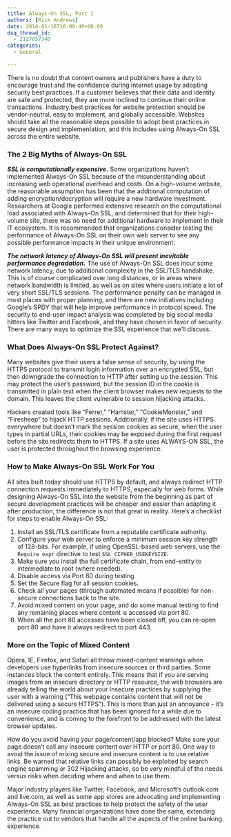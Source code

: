 ```yaml
---
title: Always-On SSL, Part I
authors: [Rick Andrews]
date: 2014-01-16T16:00:40+00:00
dsq_thread_id:
  - 2127857340
categories:
  - General

---
```

There is no doubt that content owners and publishers have a duty to encourage trust and the confidence during internet usage by adopting security best practices. If a customer believes that their data and identity are safe and protected, they are more inclined to continue their online transactions. Industry best practices for website protection should be vendor-neutral, easy to implement, and globally accessible. Websites should take all the reasonable steps possible to adopt best practices in secure design and implementation, and this includes using Always-On SSL across the entire website.

### The 2 Big Myths of Always-On SSL

**_SSL is computationally expensive._** Some organizations haven&rsquo;t implemented Always-On SSL because of the misunderstanding about increasing web operational overhead and costs. On a high-volume website, the reasonable assumption has been that the additional computation of adding encryption/decryption will require a new hardware investment. Researchers at Google performed extensive research on the computational load associated with Always-On SSL, and determined that for their high-volume site, there was no need for additional hardware to implement in their IT ecosystem. It is recommended that organizations consider testing the performance of Always-On SSL on their own web server to see any possible performance impacts in their unique environment.

**_The network latency of Always-On SSL will present inevitable performance degradation._** The use of Always-On SSL does incur some network latency, due to additional complexity in the SSL/TLS handshake. This is of course complicated over long distances, or in areas where network bandwidth is limited, as well as on sites where users initiate a lot of very short SSL/TLS sessions. The performance penalty can be managed in most places with proper planning, and there are new initiatives including Google&rsquo;s SPDY that will help improve performance in protocol speed. The security to end-user impact analysis was completed by big social media hitters like Twitter and Facebook, and they have chosen in favor of security. There are many ways to optimize the SSL experience that we&rsquo;ll discuss.

### What Does Always-On SSL Protect Against?

Many websites give their users a false sense of security, by using the HTTPS protocol to transmit login information over an encrypted SSL, but then downgrade the connection to HTTP after setting up the session. This may protect the user&rsquo;s password, but the session ID in the cookie is transmitted in plain text when the client browser makes new requests to the domain. This leaves the client vulnerable to session hijacking attacks. 

Hackers created tools like &ldquo;Ferret,&rdquo; &ldquo;Hamster,&rdquo; &ldquo;CookieMonster,&rdquo; and &ldquo;Firesheep&rdquo; to hijack HTTP sessions. Additionally, if the site uses HTTPS everywhere but doesn&rsquo;t mark the session cookies as secure, when the user types in partial URLs, their cookies may be exposed during the first request before the site redirects them to HTTPS. If a site uses ALWAYS-ON SSL, the user is protected throughout the browsing experience.

### How to Make Always-On SSL Work For You

All sites built today should use HTTPS by default, and always redirect HTTP connection requests immediately to HTTPS, especially for web forms. While designing Always-On SSL into the website from the beginning as part of secure development practices will be cheaper and easier than adapting it after production, the difference is not that great in reality. Here&rsquo;s a checklist for steps to enable Always-On SSL: 

  1. Install an SSL/TLS certificate from a reputable certificate authority. 
  2. Configure your web server to enforce a minimum session key strength of 128-bits. For example, if using OpenSSL-based web servers, use the `Require expr` directive to test `SSL_CIPHER_USEKEYSIZE`.
  3. Make sure you install the full certificate chain, from end-entity to intermediate to root (where needed).
  4. Disable access via Port 80 during testing.
  5. Set the Secure flag for all session cookies.
  6. Check all your pages (through automated means if possible) for non-secure connections back to the site.
  7. Avoid mixed content on your page, and do some manual testing to find any remaining places where content is accessed via port 80.
  8. When all the port 80 accesses have been closed off, you can re-open port 80 and have it always redirect to port 443. 

### More on the Topic of Mixed Content

Opera, IE, Firefox, and Safari all throw mixed-content warnings when developers use hyperlinks from insecure sources or third parties. Some instances block the content entirely. This means that if you are serving images from an insecure directory or HTTP resource, the web browsers are already telling the world about your insecure practices by supplying the user with a warning (&ldquo;This webpage contains content that will not be delivered using a secure HTTPS&rdquo;). This is more than just an annoyance &ndash; it&rsquo;s an insecure coding practice that has been ignored for a while due to convenience, and is coming to the forefront to be addressed with the latest browser updates. 

How do you avoid having your page/content/app blocked? Make sure your page doesn&rsquo;t call any insecure content over HTTP or port 80. One way to avoid the issue of mixing secure and insecure content is to use relative links. Be warned that relative links can possibly be exploited by search engine spamming or 302 Hijacking attacks, so be very mindful of the needs versus risks when deciding where and when to use them.

Major industry players like Twitter, Facebook, and Microsoft&rsquo;s outlook.com and live.com, as well as some app stores are advocating and implementing Always-On SSL as best practices to help protect the safety of the user experience. Many financial organizations have done the same, extending the practice out to vendors that handle all the aspects of the online banking experience.